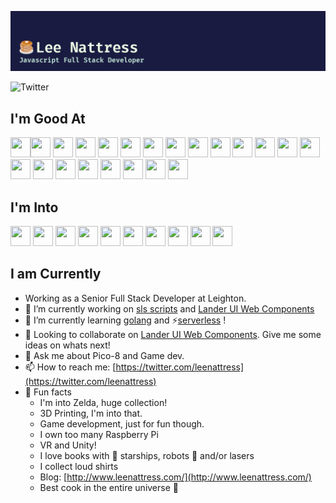 ![Profile Header](header.png)

![Twitter](https://img.shields.io/twitter/follow/leenattress?style=social)

## I'm Good At

<img height="32" width="32" src="https://cdn.jsdelivr.net/npm/simple-icons@v3/icons/javascript.svg" /><img height="32" width="32" src="https://cdn.jsdelivr.net/npm/simple-icons@v3/icons/typescript.svg" />
<img height="32" width="32" src="https://cdn.jsdelivr.net/npm/simple-icons@v3/icons/css3.svg" />
<img height="32" width="32" src="https://cdn.jsdelivr.net/npm/simple-icons@v3/icons/tailwindcss.svg" />
<img height="32" width="32" src="https://cdn.jsdelivr.net/npm/simple-icons@v3/icons/node-dot-js.svg" />
<img height="32" width="32" src="https://cdn.jsdelivr.net/npm/simple-icons@v3/icons/angular.svg" />
<img height="32" width="32" src="https://cdn.jsdelivr.net/npm/simple-icons@v3/icons/svelte.svg" />
<img height="32" width="32" src="https://cdn.jsdelivr.net/npm/simple-icons@v3/icons/react.svg" />
<img height="32" width="32" src="https://cdn.jsdelivr.net/npm/simple-icons@v3/icons/serverless.svg" />
<img height="32" width="32" src="https://cdn.jsdelivr.net/npm/simple-icons@v3/icons/amazonaws.svg" />
<img height="32" width="32" src="https://cdn.jsdelivr.net/npm/simple-icons@v3/icons/jest.svg" />
<img height="32" width="32" src="https://cdn.jsdelivr.net/npm/simple-icons@v3/icons/cypress.svg" />
<img height="32" width="32" src="https://cdn.jsdelivr.net/npm/simple-icons@v3/icons/go.svg" />
<img height="32" width="32" src="https://cdn.jsdelivr.net/npm/simple-icons@v3/icons/unity.svg" />
<img height="32" width="32" src="https://cdn.jsdelivr.net/npm/simple-icons@v3/icons/ionic.svg" />
<img height="32" width="32" src="https://cdn.jsdelivr.net/npm/simple-icons@v3/icons/visualstudiocode.svg" />
<img height="32" width="32" src="https://cdn.jsdelivr.net/npm/simple-icons@v3/icons/webcomponents-dot-org.svg" />
<img height="32" width="32" src="https://cdn.jsdelivr.net/npm/simple-icons@v3/icons/figma.svg" />
<img height="32" width="32" src="https://cdn.jsdelivr.net/npm/simple-icons@v3/icons/adobephotoshop.svg" />
<img height="32" width="32" src="https://cdn.jsdelivr.net/npm/simple-icons@v3/icons/postman.svg" />
<img height="32" width="32" src="https://cdn.jsdelivr.net/npm/simple-icons@v3/icons/markdown.svg" />
<img height="32" width="32" src="https://cdn.jsdelivr.net/npm/simple-icons@v3/icons/storybook.svg" />

## I'm Into

<img height="32" width="32" src="https://cdn.jsdelivr.net/npm/simple-icons@v3/icons/nintendo.svg" />
<img height="32" width="32" src="https://cdn.jsdelivr.net/npm/simple-icons@v3/icons/nintendoswitch.svg" />
<img height="32" width="32" src="https://cdn.jsdelivr.net/npm/simple-icons@v3/icons/wiiu.svg" />
<img height="32" width="32" src="https://cdn.jsdelivr.net/npm/simple-icons@v3/icons/sega.svg" />
<img height="32" width="32" src="https://cdn.jsdelivr.net/npm/simple-icons@v3/icons/raspberrypi.svg" />
<img height="32" width="32" src="https://cdn.jsdelivr.net/npm/simple-icons@v3/icons/steam.svg" />
<img height="32" width="32" src="https://cdn.jsdelivr.net/npm/simple-icons@v3/icons/counter-strike.svg" />
<img height="32" width="32" src="https://cdn.jsdelivr.net/npm/simple-icons@v3/icons/arduino.svg" />
<img height="32" width="32" src="https://cdn.jsdelivr.net/npm/simple-icons@v3/icons/aseprite.svg" />
<img height="32" width="32" src="https://cdn.jsdelivr.net/npm/simple-icons@v3/icons/hackaday.svg" />

## I am Currently

- Working as a Senior Full Stack Developer at Leighton.
- 🔭 I’m currently working on [sls scripts](https://github.com/leenattress/slsscripts) and [Lander UI Web Components](https://github.com/leenattress/lander-ui)
- 🌱 I’m currently learning [golang](https://github.com/leenattress/goshootygame) and ⚡[serverless](https://www.serverless.com/framework/docs/) !
- 👯 Looking to collaborate on [Lander UI Web Components](https://github.com/leenattress/lander-ui). Give me some ideas on whats next!
- 💬 Ask me about Pico-8 and Game dev.
- 📫 How to reach me: [https://twitter.com/leenattress](https://twitter.com/leenattress)
- 🎉 Fun facts
    - I'm into Zelda, huge collection!
    - 3D Printing, I'm into that.
    - Game development, just for fun though.
    - I own too many Raspberry Pi
    - VR and Unity!
    - I love books with 🚀 starships, robots 🤖 and/or lasers
    - I collect loud shirts
    - Blog: [http://www.leenattress.com/](http://www.leenattress.com/)
    - Best cook in the entire universe 🌌


